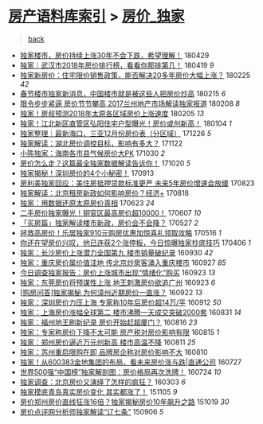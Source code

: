 [房产语料库索引](../../README.md)  > [房价_独家](房价_独家.md)
====
> [back](../README.md)

- [独家楼市，房价持续上涨30年不会下跌，希望理解！](http://jkwz.applinzi.com/ittc/7097318966626354182.html#%E7%8B%AC%E5%AE%B6%E6%A5%BC%E5%B8%82%EF%BC%8C%E6%88%BF%E4%BB%B7%E6%8C%81%E7%BB%AD%E4%B8%8A%E6%B6%A830%E5%B9%B4%E4%B8%8D%E4%BC%9A%E4%B8%8B%E8%B7%8C%EF%BC%8C%E5%B8%8C%E6%9C%9B%E7%90%86%E8%A7%A3%EF%BC%81) 180429  
- [独家｜武汉市2018年房价排行榜，看看你那排第几！](http://jkwz.applinzi.com/ittc/7093621878994502673.html#%E7%8B%AC%E5%AE%B6%EF%BD%9C%E6%AD%A6%E6%B1%89%E5%B8%822018%E5%B9%B4%E6%88%BF%E4%BB%B7%E6%8E%92%E8%A1%8C%E6%A6%9C%EF%BC%8C%E7%9C%8B%E7%9C%8B%E4%BD%A0%E9%82%A3%E6%8E%92%E7%AC%AC%E5%87%A0%EF%BC%81) 180419 *9* 
- [独家新房价：住宅限价销售政策，能否解决20多年房价大幅上涨？](http://jkwz.applinzi.com/ittc/7073939352613028881.html#%E7%8B%AC%E5%AE%B6%E6%96%B0%E6%88%BF%E4%BB%B7%EF%BC%9A%E4%BD%8F%E5%AE%85%E9%99%90%E4%BB%B7%E9%94%80%E5%94%AE%E6%94%BF%E7%AD%96%EF%BC%8C%E8%83%BD%E5%90%A6%E8%A7%A3%E5%86%B320%E5%A4%9A%E5%B9%B4%E6%88%BF%E4%BB%B7%E5%A4%A7%E5%B9%85%E4%B8%8A%E6%B6%A8%EF%BC%9F) 180225 *42* 
- [春节楼市独家新消息，中国楼市就是被这些人把房价炒高](http://jkwz.applinzi.com/ittc/7070242627654255622.html#%E6%98%A5%E8%8A%82%E6%A5%BC%E5%B8%82%E7%8B%AC%E5%AE%B6%E6%96%B0%E6%B6%88%E6%81%AF%EF%BC%8C%E4%B8%AD%E5%9B%BD%E6%A5%BC%E5%B8%82%E5%B0%B1%E6%98%AF%E8%A2%AB%E8%BF%99%E4%BA%9B%E4%BA%BA%E6%8A%8A%E6%88%BF%E4%BB%B7%E7%82%92%E9%AB%98) 180215 *6* 
- [限令步步紧逼 房价节节攀高 2017兰州地产市场解读独家报道](http://jkwz.applinzi.com/ittc/7067744418646197258.html#%E9%99%90%E4%BB%A4%E6%AD%A5%E6%AD%A5%E7%B4%A7%E9%80%BC+%E6%88%BF%E4%BB%B7%E8%8A%82%E8%8A%82%E6%94%80%E9%AB%98+2017%E5%85%B0%E5%B7%9E%E5%9C%B0%E4%BA%A7%E5%B8%82%E5%9C%BA%E8%A7%A3%E8%AF%BB%E7%8B%AC%E5%AE%B6%E6%8A%A5%E9%81%93) 180208 *8* 
- [独家！房叔预测2018年太原各区域房价上涨速度](http://jkwz.applinzi.com/ittc/7066527346440274951.html#%E7%8B%AC%E5%AE%B6%EF%BC%81%E6%88%BF%E5%8F%94%E9%A2%84%E6%B5%8B2018%E5%B9%B4%E5%A4%AA%E5%8E%9F%E5%90%84%E5%8C%BA%E5%9F%9F%E6%88%BF%E4%BB%B7%E4%B8%8A%E6%B6%A8%E9%80%9F%E5%BA%A6) 180205 *13* 
- [独家！江北新区直管区弘阳住宅户型曝光！房价或创新高！](http://jkwz.applinzi.com/ittc/7054681918430250000.html#%E7%8B%AC%E5%AE%B6%EF%BC%81%E6%B1%9F%E5%8C%97%E6%96%B0%E5%8C%BA%E7%9B%B4%E7%AE%A1%E5%8C%BA%E5%BC%98%E9%98%B3%E4%BD%8F%E5%AE%85%E6%88%B7%E5%9E%8B%E6%9B%9D%E5%85%89%EF%BC%81%E6%88%BF%E4%BB%B7%E6%88%96%E5%88%9B%E6%96%B0%E9%AB%98%EF%BC%81) 180104 *1* 
- [独家整理｜最新海口、三亚12月份房价表（分区域）](http://jkwz.applinzi.com/ittc/7051342359235658768.html#%E7%8B%AC%E5%AE%B6%E6%95%B4%E7%90%86%EF%BD%9C%E6%9C%80%E6%96%B0%E6%B5%B7%E5%8F%A3%E3%80%81%E4%B8%89%E4%BA%9A12%E6%9C%88%E4%BB%BD%E6%88%BF%E4%BB%B7%E8%A1%A8%EF%BC%88%E5%88%86%E5%8C%BA%E5%9F%9F%EF%BC%89) 171226 *5* 
- [独家解读：湖北房价调控目标，影响有多大？](http://jkwz.applinzi.com/ittc/7038782441236464657.html#%E7%8B%AC%E5%AE%B6%E8%A7%A3%E8%AF%BB%EF%BC%9A%E6%B9%96%E5%8C%97%E6%88%BF%E4%BB%B7%E8%B0%83%E6%8E%A7%E7%9B%AE%E6%A0%87%EF%BC%8C%E5%BD%B1%E5%93%8D%E6%9C%89%E5%A4%9A%E5%A4%A7%EF%BC%9F) 171122  
- [小陈独家：海南各市县气候房价大PK](http://jkwz.applinzi.com/ittc/7030208163318596624.html#%E5%B0%8F%E9%99%88%E7%8B%AC%E5%AE%B6%EF%BC%9A%E6%B5%B7%E5%8D%97%E5%90%84%E5%B8%82%E5%8E%BF%E6%B0%94%E5%80%99%E6%88%BF%E4%BB%B7%E5%A4%A7PK) 171030 *2* 
- [房价怎么走？这篇最全独家数据解读告诉你！](http://jkwz.applinzi.com/ittc/7026468341168997393.html#%E6%88%BF%E4%BB%B7%E6%80%8E%E4%B9%88%E8%B5%B0%EF%BC%9F%E8%BF%99%E7%AF%87%E6%9C%80%E5%85%A8%E7%8B%AC%E5%AE%B6%E6%95%B0%E6%8D%AE%E8%A7%A3%E8%AF%BB%E5%91%8A%E8%AF%89%E4%BD%A0%EF%BC%81) 171020 *5* 
- [独家揭秘！深圳房价的4个小秘密！](http://jkwz.applinzi.com/ittc/7012715639972823825.html#%E7%8B%AC%E5%AE%B6%E6%8F%AD%E7%A7%98%EF%BC%81%E6%B7%B1%E5%9C%B3%E6%88%BF%E4%BB%B7%E7%9A%844%E4%B8%AA%E5%B0%8F%E7%A7%98%E5%AF%86%EF%BC%81) 170913  
- [房利美独家回应：美住房抵押贷款标准更严 未来5年房价增速会放缓](http://jkwz.applinzi.com/ittc/7005145262216184849.html#%E6%88%BF%E5%88%A9%E7%BE%8E%E7%8B%AC%E5%AE%B6%E5%9B%9E%E5%BA%94%EF%BC%9A%E7%BE%8E%E4%BD%8F%E6%88%BF%E6%8A%B5%E6%8A%BC%E8%B4%B7%E6%AC%BE%E6%A0%87%E5%87%86%E6%9B%B4%E4%B8%A5+%E6%9C%AA%E6%9D%A55%E5%B9%B4%E6%88%BF%E4%BB%B7%E5%A2%9E%E9%80%9F%E4%BC%9A%E6%94%BE%E7%BC%93) 170823  
- [独家解读：北京租房新政如何影响房价？经济+](http://jkwz.applinzi.com/ittc/7003095186773902352.html#%E7%8B%AC%E5%AE%B6%E8%A7%A3%E8%AF%BB%EF%BC%9A%E5%8C%97%E4%BA%AC%E7%A7%9F%E6%88%BF%E6%96%B0%E6%94%BF%E5%A6%82%E4%BD%95%E5%BD%B1%E5%93%8D%E6%88%BF%E4%BB%B7%EF%BC%9F%E7%BB%8F%E6%B5%8E%2B) 170818  
- [独家：用数据还原太原房价真相](http://jkwz.applinzi.com/ittc/6982508740669342724.html#%E7%8B%AC%E5%AE%B6%EF%BC%9A%E7%94%A8%E6%95%B0%E6%8D%AE%E8%BF%98%E5%8E%9F%E5%A4%AA%E5%8E%9F%E6%88%BF%E4%BB%B7%E7%9C%9F%E7%9B%B8) 170623 *24* 
- [二手房价独家曝光！铜官区最高房价超10000！](http://jkwz.applinzi.com/ittc/6976466119509410820.html#%E4%BA%8C%E6%89%8B%E6%88%BF%E4%BB%B7%E7%8B%AC%E5%AE%B6%E6%9B%9D%E5%85%89%EF%BC%81%E9%93%9C%E5%AE%98%E5%8C%BA%E6%9C%80%E9%AB%98%E6%88%BF%E4%BB%B7%E8%B6%8510000%EF%BC%81) 170607 *10* 
- [「买房篇」独家解读楼市新政，房价会不会降？](http://jkwz.applinzi.com/ittc/6972464397992592389.html#%E3%80%8C%E4%B9%B0%E6%88%BF%E7%AF%87%E3%80%8D%E7%8B%AC%E5%AE%B6%E8%A7%A3%E8%AF%BB%E6%A5%BC%E5%B8%82%E6%96%B0%E6%94%BF%EF%BC%8C%E6%88%BF%E4%BB%B7%E4%BC%9A%E4%B8%8D%E4%BC%9A%E9%99%8D%EF%BC%9F) 170527 *2* 
- [拯救高房价！乐居独家910元购房优惠加惊喜礼领取攻略](http://jkwz.applinzi.com/ittc/6968252640906445828.html#%E6%8B%AF%E6%95%91%E9%AB%98%E6%88%BF%E4%BB%B7%EF%BC%81%E4%B9%90%E5%B1%85%E7%8B%AC%E5%AE%B6910%E5%85%83%E8%B4%AD%E6%88%BF%E4%BC%98%E6%83%A0%E5%8A%A0%E6%83%8A%E5%96%9C%E7%A4%BC%E9%A2%86%E5%8F%96%E6%94%BB%E7%95%A5) 170516 *1* 
- [你还在望房价兴叹，他已连获2个涨停板，今日惊曝独家抄底技巧](http://jkwz.applinzi.com/ittc/6953454729614066693.html#%E4%BD%A0%E8%BF%98%E5%9C%A8%E6%9C%9B%E6%88%BF%E4%BB%B7%E5%85%B4%E5%8F%B9%EF%BC%8C%E4%BB%96%E5%B7%B2%E8%BF%9E%E8%8E%B72%E4%B8%AA%E6%B6%A8%E5%81%9C%E6%9D%BF%EF%BC%8C%E4%BB%8A%E6%97%A5%E6%83%8A%E6%9B%9D%E7%8B%AC%E5%AE%B6%E6%8A%84%E5%BA%95%E6%8A%80%E5%B7%A7) 170406 *1* 
- [独家：长沙房价上涨潜力全国第九 楼市销量破纪录](http://jkwz.applinzi.com/ittc/6883616793565856773.html#%E7%8B%AC%E5%AE%B6%EF%BC%9A%E9%95%BF%E6%B2%99%E6%88%BF%E4%BB%B7%E4%B8%8A%E6%B6%A8%E6%BD%9C%E5%8A%9B%E5%85%A8%E5%9B%BD%E7%AC%AC%E4%B9%9D+%E6%A5%BC%E5%B8%82%E9%94%80%E9%87%8F%E7%A0%B4%E7%BA%AA%E5%BD%95) 160930 *42* 
- [独家：重庆房价属价值洼地 传北京炒房客涌入重庆楼市](http://jkwz.applinzi.com/ittc/6882529186832450564.html#%E7%8B%AC%E5%AE%B6%EF%BC%9A%E9%87%8D%E5%BA%86%E6%88%BF%E4%BB%B7%E5%B1%9E%E4%BB%B7%E5%80%BC%E6%B4%BC%E5%9C%B0+%E4%BC%A0%E5%8C%97%E4%BA%AC%E7%82%92%E6%88%BF%E5%AE%A2%E6%B6%8C%E5%85%A5%E9%87%8D%E5%BA%86%E6%A5%BC%E5%B8%82) 160927 *85* 
- [今日调查独家报告：房价上涨城市出现“情绪化”购买](http://jkwz.applinzi.com/ittc/6881116482137752580.html#%E4%BB%8A%E6%97%A5%E8%B0%83%E6%9F%A5%E7%8B%AC%E5%AE%B6%E6%8A%A5%E5%91%8A%EF%BC%9A%E6%88%BF%E4%BB%B7%E4%B8%8A%E6%B6%A8%E5%9F%8E%E5%B8%82%E5%87%BA%E7%8E%B0%E2%80%9C%E6%83%85%E7%BB%AA%E5%8C%96%E2%80%9D%E8%B4%AD%E4%B9%B0) 160923 *13* 
- [独家：东莞房价将预谋性上涨 地王刺激房价欲追广州](http://jkwz.applinzi.com/ittc/6881019191783588868.html#%E7%8B%AC%E5%AE%B6%EF%BC%9A%E4%B8%9C%E8%8E%9E%E6%88%BF%E4%BB%B7%E5%B0%86%E9%A2%84%E8%B0%8B%E6%80%A7%E4%B8%8A%E6%B6%A8+%E5%9C%B0%E7%8E%8B%E5%88%BA%E6%BF%80%E6%88%BF%E4%BB%B7%E6%AC%B2%E8%BF%BD%E5%B9%BF%E5%B7%9E) 160923 *6* 
- [[购房问答]独家揭秘 为何漳州近期房价一直涨？](http://jkwz.applinzi.com/ittc/6880738352621421573.html#%5B%E8%B4%AD%E6%88%BF%E9%97%AE%E7%AD%94%5D%E7%8B%AC%E5%AE%B6%E6%8F%AD%E7%A7%98+%E4%B8%BA%E4%BD%95%E6%BC%B3%E5%B7%9E%E8%BF%91%E6%9C%9F%E6%88%BF%E4%BB%B7%E4%B8%80%E7%9B%B4%E6%B6%A8%EF%BC%9F) 160922 *13* 
- [独家：深圳房价力压上海 专家称10年后房价超14万/平](http://jkwz.applinzi.com/ittc/6877004720245310469.html#%E7%8B%AC%E5%AE%B6%EF%BC%9A%E6%B7%B1%E5%9C%B3%E6%88%BF%E4%BB%B7%E5%8A%9B%E5%8E%8B%E4%B8%8A%E6%B5%B7+%E4%B8%93%E5%AE%B6%E7%A7%B010%E5%B9%B4%E5%90%8E%E6%88%BF%E4%BB%B7%E8%B6%8514%E4%B8%87%2F%E5%B9%B3) 160912 *50* 
- [独家：上海房价涨幅全球第二 楼市沸腾一天成交突破2000套](http://jkwz.applinzi.com/ittc/6872516064671433732.html#%E7%8B%AC%E5%AE%B6%EF%BC%9A%E4%B8%8A%E6%B5%B7%E6%88%BF%E4%BB%B7%E6%B6%A8%E5%B9%85%E5%85%A8%E7%90%83%E7%AC%AC%E4%BA%8C+%E6%A5%BC%E5%B8%82%E6%B2%B8%E8%85%BE%E4%B8%80%E5%A4%A9%E6%88%90%E4%BA%A4%E7%AA%81%E7%A0%B42000%E5%A5%97) 160831 *14* 
- [独家：福州地王刷新纪录 房价开始赶超厦门？](http://jkwz.applinzi.com/ittc/6866931283124552708.html#%E7%8B%AC%E5%AE%B6%EF%BC%9A%E7%A6%8F%E5%B7%9E%E5%9C%B0%E7%8E%8B%E5%88%B7%E6%96%B0%E7%BA%AA%E5%BD%95+%E6%88%BF%E4%BB%B7%E5%BC%80%E5%A7%8B%E8%B5%B6%E8%B6%85%E5%8E%A6%E9%97%A8%EF%BC%9F) 160816 *23* 
- [独家：专家称房价下降不太可能 房产税对房价影响有限](http://jkwz.applinzi.com/ittc/6866615242011968516.html#%E7%8B%AC%E5%AE%B6%EF%BC%9A%E4%B8%93%E5%AE%B6%E7%A7%B0%E6%88%BF%E4%BB%B7%E4%B8%8B%E9%99%8D%E4%B8%8D%E5%A4%AA%E5%8F%AF%E8%83%BD+%E6%88%BF%E4%BA%A7%E7%A8%8E%E5%AF%B9%E6%88%BF%E4%BB%B7%E5%BD%B1%E5%93%8D%E6%9C%89%E9%99%90) 160815 *1* 
- [独家：郑州房价逼近万元创新高 楼市高温不降](http://jkwz.applinzi.com/ittc/6865128199813596165.html#%E7%8B%AC%E5%AE%B6%EF%BC%9A%E9%83%91%E5%B7%9E%E6%88%BF%E4%BB%B7%E9%80%BC%E8%BF%91%E4%B8%87%E5%85%83%E5%88%9B%E6%96%B0%E9%AB%98+%E6%A5%BC%E5%B8%82%E9%AB%98%E6%B8%A9%E4%B8%8D%E9%99%8D) 160811 *25* 
- [独家：苏州重启限购在即 品牌房企称对房价影响不大](http://jkwz.applinzi.com/ittc/6864688381203842053.html#%E7%8B%AC%E5%AE%B6%EF%BC%9A%E8%8B%8F%E5%B7%9E%E9%87%8D%E5%90%AF%E9%99%90%E8%B4%AD%E5%9C%A8%E5%8D%B3+%E5%93%81%E7%89%8C%E6%88%BF%E4%BC%81%E7%A7%B0%E5%AF%B9%E6%88%BF%E4%BB%B7%E5%BD%B1%E5%93%8D%E4%B8%8D%E5%A4%A7) 160810  
- [独家！从600383金地集团的布局，看未来房价涨与跌|直通公司](http://jkwz.applinzi.com/ittc/6859620295987692549.html#%E7%8B%AC%E5%AE%B6%EF%BC%81%E4%BB%8E600383%E9%87%91%E5%9C%B0%E9%9B%86%E5%9B%A2%E7%9A%84%E5%B8%83%E5%B1%80%EF%BC%8C%E7%9C%8B%E6%9C%AA%E6%9D%A5%E6%88%BF%E4%BB%B7%E6%B6%A8%E4%B8%8E%E8%B7%8C%7C%E7%9B%B4%E9%80%9A%E5%85%AC%E5%8F%B8) 160727  
- [世界500强“中国榜”独家解剖图：房价格局再次洗牌！](http://jkwz.applinzi.com/ittc/6858425381522244612.html#%E4%B8%96%E7%95%8C500%E5%BC%BA%E2%80%9C%E4%B8%AD%E5%9B%BD%E6%A6%9C%E2%80%9D%E7%8B%AC%E5%AE%B6%E8%A7%A3%E5%89%96%E5%9B%BE%EF%BC%9A%E6%88%BF%E4%BB%B7%E6%A0%BC%E5%B1%80%E5%86%8D%E6%AC%A1%E6%B4%97%E7%89%8C%EF%BC%81) 160724 *10* 
- [独家调查：北京房价又演绎了怎样的疯狂？](http://jkwz.applinzi.com/ittc/6805317183118771205.html#%E7%8B%AC%E5%AE%B6%E8%B0%83%E6%9F%A5%EF%BC%9A%E5%8C%97%E4%BA%AC%E6%88%BF%E4%BB%B7%E5%8F%88%E6%BC%94%E7%BB%8E%E4%BA%86%E6%80%8E%E6%A0%B7%E7%9A%84%E7%96%AF%E7%8B%82%EF%BC%9F) 160303 *6* 
- [独家摸底青岛真实房价变化 其实都涨了！](http://jkwz.applinzi.com/ittc/6761128032312230917.html#%E7%8B%AC%E5%AE%B6%E6%91%B8%E5%BA%95%E9%9D%92%E5%B2%9B%E7%9C%9F%E5%AE%9E%E6%88%BF%E4%BB%B7%E5%8F%98%E5%8C%96+%E5%85%B6%E5%AE%9E%E9%83%BD%E6%B6%A8%E4%BA%86%EF%BC%81) 151105 *9* 
- [房价郑州房价直线狂涨16倍？独家揭秘房价10年飙升之路](http://jkwz.applinzi.com/ittc/6754942568656765957.html#%E6%88%BF%E4%BB%B7%E9%83%91%E5%B7%9E%E6%88%BF%E4%BB%B7%E7%9B%B4%E7%BA%BF%E7%8B%82%E6%B6%A816%E5%80%8D%EF%BC%9F%E7%8B%AC%E5%AE%B6%E6%8F%AD%E7%A7%98%E6%88%BF%E4%BB%B710%E5%B9%B4%E9%A3%99%E5%8D%87%E4%B9%8B%E8%B7%AF) 151019 *30* 
- [房价点评网分析师独家解读“辽七条”](http://jkwz.applinzi.com/ittc/6738970646139405317.html#%E6%88%BF%E4%BB%B7%E7%82%B9%E8%AF%84%E7%BD%91%E5%88%86%E6%9E%90%E5%B8%88%E7%8B%AC%E5%AE%B6%E8%A7%A3%E8%AF%BB%E2%80%9C%E8%BE%BD%E4%B8%83%E6%9D%A1%E2%80%9D) 150906 *5* 
